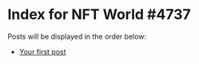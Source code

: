 # Index for NFT World #4737
Posts will be displayed in the order below:

- [Your first post](./001-first.md)


